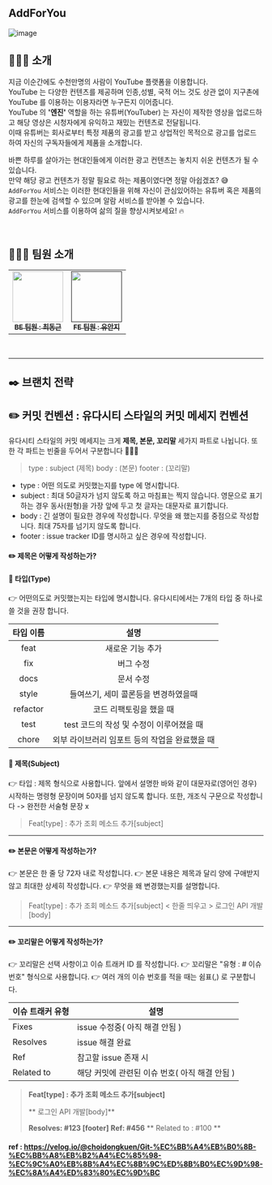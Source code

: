 ## AddForYou



![image](https://user-images.githubusercontent.com/96874318/223017193-3f18c09b-eb92-405b-b1dc-aa6e029482fe.png)


## 🧑🏼‍💻 소개

지금 이순간에도 수천만명의 사람이 YouTube 플랫폼을 이용합니다. <br>
YouTube 는 다양한 컨텐츠를 제공하며 인종,성별, 국적 어느 것도 상관 없이 지구촌에 YouTube 를 이용하는 이용자라면 누구든지 이어줍니다. <br>
YouTube 의 **'엔진'** 역할을 하는 유튜버(YouTuber) 는 자신이 제작한 영상을 업로드하고 해당 영상은 시청자에게 유익하고 재밌는 컨텐츠로 전달됩니다. <br>
이때 유튜버는 회사로부터 특정 제품의 광고를 받고 상업적인 목적으로 광고를 업로드 하여 자신의 구독자들에게 제품을 소개합니다.

바쁜 하루를 살아가는 현대인들에게 이러한 광고 컨텐츠는 놓치지 쉬운 컨텐츠가 될 수 있습니다. <br>
만약 해당 광고 컨텐츠가 정말 필요로 하는 제품이였다면 정말 아쉽겠죠? 😅 <br>
`AddForYou` 서비스는 이러한 현대인들을 위해 자신이 관심있어하는 유튜버 혹은 제품의 광고를 한눈에 검색할 수 있으며 알람 서비스를 받아볼 수 있습니다. <br>
`AddForYou` 서비스를 이용하여 삶의 질을 향상시켜보세요! 🔥

<br>

## 👩🏼‍💻 팀원 소개

<table>
  <tbody>
    <tr>
      <td align="center"><a href="https://github.com/choidongkuen"><img src="https://avatars.githubusercontent.com/u/96874318?v=4" width=100px; alt=""/><br /><sub><b>BE 팀원 : 최동근 </b></sub></a><br /></td>
      <td align="center"><a href=""><img src="" width="100px; alt=""/><br /><sub><b>FE 팀원 : 유안지 </b></sub></a><br /></td>
    </tr>
  </tbody>
</table>
        
       
<br>
        
        
 <hr>
        
##  ✒️ 브랜치 전략
        
        


## ✏️ 커밋 컨벤션 : 유다시티 스타일의 커밋 메세지 컨벤션

유다시티 스타일의 커밋 메세지는 크게 **제목, 본문, 꼬리말** 세가지 파트로 나뉩니다.
또한 각 파트는 빈줄을 두어서 구분합니다 🧑🏼‍💻

> type : subject (제목)
  body : (본문)
 footer : (꼬리말)

- type : 어떤 의도로 커밋했는지를 type 에 명시합니다.
- subject : 최대 50글자가 넘지 않도록 하고 마침표는 찍지 않습니다. 
영문으로 표기하는 경우 동사(원형)을 가장 앞에 두고 첫 글자는 대문자로 표기합니다.
- body : 긴 설명이 필요한 경우에 작성합니다. 무엇을 왜 했는지를 중점으로 작성합니다.
최대 75자를 넘기지 않도록 합니다.
- footer : issue tracker ID를 명시하고 싶은 경우에 작성합니다.


#### ✏️ 제목은 어떻게 작성하는가?

#### 📕 타입(Type) 
👉 어떤의도로 커밋했는지는 타입에 명시합니다. 
유다시티에서는  7개의 타입 중 하나로 쓸 것을 권장 합니다.

|타입 이름| 설명 |
|:--:|:--:|
|feat|새로운 기능 추가|
|fix|버그 수정|
|docs|문서 수정|
|style|들여쓰기, 세미 콜론등을 변경하였을때|
|refactor|코드 리팩토링을 했을 때|
| test | test 코드의 작성 및 수정이 이루어졌을 때|
| chore | 외부 라이브러리 임포트 등의 작업을 완료했을 때 |


#### 📕 제목(Subject)
👉 타입 : 제목 형식으로 사용합니다.
 앞에서 설명한 바와 같이 대문자로(영어인 경우) 시작하는 명령형 문장이며 50자를 넘지 않도록 합니다. 
또한, 개조식 구문으로 작성합니다 -> 완전한 서술형 문장 x

> Feat[type] : 추가 조회 메소드 추가[subject]

<hr>

#### ✏️ 본문은 어떻게 작성하는가?

👉 본문은 한 줄 당 72자 내로 작성합니다.
👉 본문 내용은 제목과 달리 양에 구애받지 않고 최대한 상세히 작성합니다.
👉 무엇을 왜 변경했는지를 설명합니다.


> Feat[type] : 추가 조회 메소드 추가[subject]
> < 한줄 띄우고 >
> 로그인 API 개발[body]

<hr>

#### ✏️ 꼬리말은 어떻게 작성하는가?

👉 꼬리말은 선택 사항이고 이슈 트래커 ID 를 작성합니다.
👉 꼬리말은 "유형 : # 이슈 번호" 형식으로 사용합니다.
👉 여러 개의 이슈 번호를 적을 때는 쉼표(,) 로 구분합니다.
 
| 이슈 트래커 유형| 설명|
| --- | --- |
| Fixes | issue 수정중( 아직 해결 안됨 )
| Resolves| issue 해결 완료 |
| Ref | 참고할 issue 존재 시 |
| Related to | 해당 커밋에 관련된 이슈 번호( 아직 해결 안됨 )

> **Feat[type] : 추가 조회 메소드 추가[subject]**
> 
>** 로그인 API 개발[body]**
> 
> **Resolves: #123 [footer]**
> **Ref: #456**
>** Related to : #100 **
        
#### ref : https://velog.io/@choidongkuen/Git-%EC%BB%A4%EB%B0%8B-%EC%BB%A8%EB%B2%A4%EC%85%98-%EC%9C%A0%EB%8B%A4%EC%8B%9C%ED%8B%B0%EC%9D%98-%EC%8A%A4%ED%83%80%EC%9D%BC
